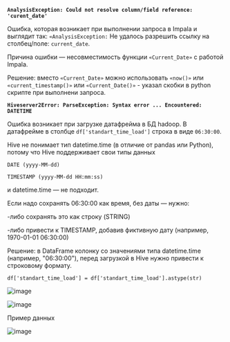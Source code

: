 **`AnalysisException: Could not resolve column/field reference: 'curent_date'`**

Ошибка, которая возникает при выполнении запроса в Impala и выглядит так: `«AnalysisException:` Не удалось разрешить ссылку на столбец/поле: `current_date`.

Причина ошибки — несовместимость функции `«Current_Date»` с работой Impala. 

Решение: вместо `«Current_Date»` можно использовать `«now()»` или `«current_timestamp()»` или `«Current_Date()»` - указал скобки в python скрипте при выполнени запроса.


**`Hiveserver2Error: ParseException: Syntax error ... Encountered: DATETIME`** 

Ошибка возникает при загрузке датафрейма в БД hadoop. В датафрейме в столбце `df['standart_time_load']` строка в виде `06:30:00`.

Hive не понимает тип datetime.time (в отличие от pandas или Python), потому что Hive поддерживает свои типы данных 

`DATE (yyyy-MM-dd)` 

`TIMESTAMP (yyyy-MM-dd HH:mm:ss)`

и datetime.time — не подходит.

Если надо сохранять 06:30:00 как время, без даты — нужно: 

-либо сохранять это как строку (STRING)

-либо привести к TIMESTAMP, добавив фиктивную дату (например, 1970-01-01 06:30:00)

Решение: в DataFrame колонку со значениями типа datetime.time (например, "06:30:00"), перед загрузкой в Hive нужно привести к строковому формату.

`df['standart_time_load'] = df['standart_time_load'].astype(str)`

![image](https://github.com/user-attachments/assets/c3bf5972-aa8a-4168-b3a8-c0d487554b13)

![image](https://github.com/user-attachments/assets/96d4639a-9fcd-407f-8cdc-9a648d59db16)

Пример данных 

![image](https://github.com/user-attachments/assets/ac82e1dd-fe65-49e9-9f51-8add192fdd33)

